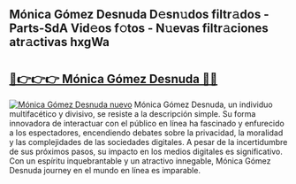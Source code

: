 ## Mónica Gómez Desnuda D𝚎sn𝚞dos filtr𝚊dos - Parts-SdA Vid𝚎os f𝚘tos - N𝚞evas filtr𝚊ciones atr𝚊ctivas hxgWa

# <h2><a href="http://mb3ek4.tromn.icu/?c=M%c3%b3nica+G%c3%b3mez+Desnuda">🔗👉👉👉 Mónica Gómez Desnuda 🔗🔗</a></h2>

[![Mónica Gómez Desnuda nuevo](https://i.imgur.com/pEAQMta.gif)](http://mb3ek4.tromn.icu/?c=M%c3%b3nica+G%c3%b3mez+Desnuda)
Mónica Gómez Desnuda, un individuo multifacético y divisivo, se resiste a la descripción simple. Su forma innovadora de interactuar con el público en línea ha fascinado y enfurecido a los espectadores, encendiendo debates sobre la privacidad, la moralidad y las complejidades de las sociedades digitales. A pesar de la incertidumbre de sus próximos pasos, su impacto en los medios digitales es significativo. Con un espíritu inquebrantable y un atractivo innegable, Mónica Gómez Desnuda journey en el mundo en línea es imparable.
